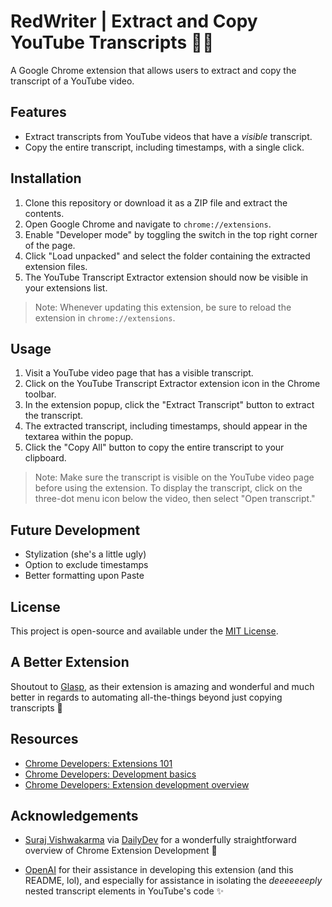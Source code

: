 # RedWriter | Extract and Copy YouTube Transcripts 🌼📑

A Google Chrome extension that allows users to extract and copy the transcript of a YouTube video.

## Features

- Extract transcripts from YouTube videos that have a *visible* transcript.
- Copy the entire transcript, including timestamps, with a single click.

## Installation

1. Clone this repository or download it as a ZIP file and extract the contents.
2. Open Google Chrome and navigate to `chrome://extensions`.
3. Enable "Developer mode" by toggling the switch in the top right corner of the page.
4. Click "Load unpacked" and select the folder containing the extracted extension files.
5. The YouTube Transcript Extractor extension should now be visible in your extensions list.

> Note: Whenever updating this extension, be sure to reload the extension in `chrome://extensions`.

## Usage

1. Visit a YouTube video page that has a visible transcript.
2. Click on the YouTube Transcript Extractor extension icon in the Chrome toolbar.
3. In the extension popup, click the "Extract Transcript" button to extract the transcript.
4. The extracted transcript, including timestamps, should appear in the textarea within the popup.
5. Click the "Copy All" button to copy the entire transcript to your clipboard.

> Note: Make sure the transcript is visible on the YouTube video page before using the extension. To display the transcript, click on the three-dot menu icon below the video, then select "Open transcript."

## Future Development

- Stylization (she's a little ugly)
- Option to exclude timestamps
- Better formatting upon Paste

## License

This project is open-source and available under the [MIT License](LICENSE).

## A Better Extension

Shoutout to [Glasp](https://glasp.co/), as their extension is amazing and wonderful and much better in regards to automating all-the-things beyond just copying transcripts 🌻

## Resources

- [Chrome Developers: Extensions 101](https://developer.chrome.com/docs/extensions/mv3/getstarted/extensions-101/)
- [Chrome Developers: Development basics](https://developer.chrome.com/docs/extensions/mv3/getstarted/development-basics/)
- [Chrome Developers: Extension development overview](https://developer.chrome.com/docs/extensions/mv3/devguide/)

## Acknowledgements

- [Suraj Vishwakarma](https://surajondev.com/) via [DailyDev](https://daily.dev/blog/create-chrome-extension-with-html-css-and-javascript) for a wonderfully straightforward overview of Chrome Extension Development 🌷

- [OpenAI](https://www.openai.com/) for their assistance in developing this extension (and this README, lol), and especially for assistance in isolating the *deeeeeeeply* nested transcript elements in YouTube's code ✨
